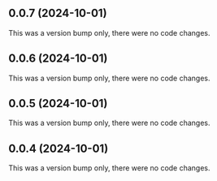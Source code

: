 ## 0.0.7 (2024-10-01)

This was a version bump only, there were no code changes.

## 0.0.6 (2024-10-01)

This was a version bump only, there were no code changes.

## 0.0.5 (2024-10-01)

This was a version bump only, there were no code changes.

## 0.0.4 (2024-10-01)

This was a version bump only, there were no code changes.